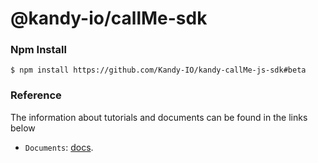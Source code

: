 @kandy-io/callMe-sdk
========

### Npm Install

`$ npm install https://github.com/Kandy-IO/kandy-callMe-js-sdk#beta`

### Reference

The information about tutorials and documents can be found in the links below

* `Documents`: [docs](https://Kandy-IO.github.io/kandy-callMe-js-sdk/docs).






